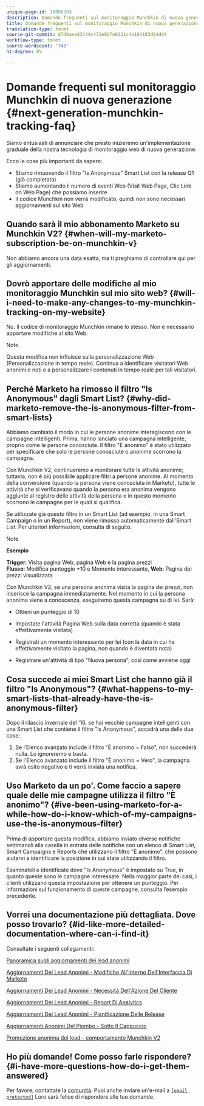 ```yaml
---
unique-page-id: 10096583
description: Domande frequenti sul monitoraggio Munchkin di nuova generazione - Marketo Docs - Documentazione prodotto
title: Domande frequenti sul monitoraggio Munchkin di nuova generazione
translation-type: tm+mt
source-git-commit: d7d6aee63144c472e02fe0221c4a164183d04dd4
workflow-type: tm+mt
source-wordcount: '743'
ht-degree: 0%

---
```



# Domande frequenti sul monitoraggio Munchkin di nuova generazione {#next-generation-munchkin-tracking-faq}

Siamo entusiasti di annunciare che presto inizieremo un&#39;implementazione graduale della nostra tecnologia di monitoraggio web di nuova generazione.

Ecco le cose più importanti da sapere:

* Stiamo rimuovendo il filtro &quot;Is Anonymous&quot; Smart List con la release Q1 (già completata)
* Stiamo aumentando il numero di eventi Web (Visit Web Page, Clic Link on Web Page) che possiamo inserire
* Il codice Munchkin non verrà modificato, quindi non sono necessari aggiornamenti sul sito Web

## Quando sarà il mio abbonamento Marketo su Munchkin V2? {#when-will-my-marketo-subscription-be-on-munchkin-v}

Non abbiamo ancora una data esatta, ma ti preghiamo di controllare qui per gli aggiornamenti.

## Dovrò apportare delle modifiche al mio monitoraggio Munchkin sul mio sito web? {#will-i-need-to-make-any-changes-to-my-munchkin-tracking-on-my-website}

No. Il codice di monitoraggio Munchkin rimane lo stesso. Non è necessario apportare modifiche al sito Web.

>[!NOTE]
>
>Questa modifica non influisce sulla personalizzazione Web (Personalizzazione in tempo reale). Continua a identificare visitatori Web anonimi e noti e a personalizzare i contenuti in tempo reale per tali visitatori.

## Perché Marketo ha rimosso il filtro &quot;Is Anonymous&quot; dagli Smart List? {#why-did-marketo-remove-the-is-anonymous-filter-from-smart-lists}

Abbiamo cambiato il modo in cui le persone anonime interagiscono con le campagne intelligenti. Prima, hanno lanciato una campagna intelligente, proprio come le persone conosciute. Il filtro &quot;È anonimo&quot; è stato utilizzato per specificare che solo le persone conosciute o anonime scorrono la campagna.

Con Munchkin V2, continueremo a monitorare tutte le attività anonime; tuttavia, non è più possibile applicare filtri a persone anonime. Al momento della conversione (quando la persona viene conosciuta in Marketo), tutte le attività che si verificavano quando la persona era anonima vengono aggiunte al registro delle attività della persona e in questo momento scorrono le campagne per le quali si qualifica.

Se utilizzate già questo filtro in un Smart List (ad esempio, in una Smart Campaign o in un Report), non viene rimosso automaticamente dall&#39;Smart List. Per ulteriori informazioni, consulta di seguito.

>[!NOTE]
>
>**Esempio**
>
>**Trigger**: Visita pagina Web, pagina Web è la pagina prezzi\
>**Flusso**: Modifica punteggio +10 e Momento interessante, **Web**: Pagina dei prezzi visualizzata
>
>Con Munchkin V2, se una persona anonima visita la pagina dei prezzi, non inserisce la campagna immediatamente. Nel momento in cui la persona anonima viene a conoscenza, eseguiremo questa campagna su di lei. Sarà:
>
>* Ottieni un punteggio di 10
   >
   >
* Impostate l&#39;attività Pagina Web sulla data corretta (quando è stata effettivamente visitata)
   >
   >
* Registrati un momento interessante per lei (con la data in cui ha effettivamente visitato la pagina, non quando è diventata nota)
   >
   >
* Registrare un&#39;attività di tipo &quot;Nuova persona&quot;, così come avviene oggi

>



## Cosa succede ai miei Smart List che hanno già il filtro &quot;Is Anonymous&quot;? {#what-happens-to-my-smart-lists-that-already-have-the-is-anonymous-filter}

Dopo il rilascio invernale del &#39;16, se hai vecchie campagne intelligenti con una Smart List che contiene il filtro &quot;Is Anonymous&quot;, accadrà una delle due cose:

1. Se l’Elenco avanzato include il filtro &quot;È anonimo = Falso&quot;, non succederà nulla. Lo ignoreremo e basta.
1. Se l&#39;Elenco avanzato include il filtro &quot;È anonimo = Vero&quot;, la campagna avrà esito negativo e ti verrà inviata una notifica.

## Uso Marketo da un po&#39;. Come faccio a sapere quale delle mie campagne utilizza il filtro &quot;È anonimo&quot;? {#ive-been-using-marketo-for-a-while-how-do-i-know-which-of-my-campaigns-use-the-is-anonymous-filter}

Prima di apportare questa modifica, abbiamo inviato diverse notifiche settimanali alla casella in entrata delle notifiche con un elenco di Smart List, Smart Campaigns e Reports che utilizzano il filtro &quot;È anonimo&quot;. che possono aiutarvi a identificare la posizione in cui state utilizzando il filtro.

Esaminateli e identificate dove &quot;Is Anonymous&quot; è impostato su True, in quanto queste sono le campagne interessate. Nella maggior parte dei casi, i clienti utilizzano questa impostazione per ottenere un punteggio. Per informazioni sul funzionamento di queste campagne, consulta l’esempio precedente.

## Vorrei una documentazione più dettagliata. Dove posso trovarlo? {#id-like-more-detailed-documentation-where-can-i-find-it}

Consultate i seguenti collegamenti:

[Panoramica sugli aggiornamenti dei lead anonimi](https://nation.marketo.com/docs/DOC-2937)

[Aggiornamenti Dei Lead Anonimi - Modifiche All&#39;Interno Dell&#39;Interfaccia Di Marketo](https://nation.marketo.com/docs/DOC-2938)

[Aggiornamenti Dei Lead Anonimi - Necessità Dell&#39;Azione Del Cliente](https://nation.marketo.com/docs/DOC-2939)

[Aggiornamenti Dei Lead Anonimi - Report Di Analytics](https://nation.marketo.com/docs/DOC-2940)

[Aggiornamenti Dei Lead Anonimi - Pianificazione Delle Release](https://nation.marketo.com/docs/DOC-2961)

[Aggiornamenti Anonimi Del Piombo - Sotto Il Cappuccio](https://nation.marketo.com/docs/DOC-2962)

[Promozione anonima del lead - comportamento Munchkin V2](https://nation.marketo.com/docs/DOC-2963)

## Ho più domande! Come posso farle rispondere? {#i-have-more-questions-how-do-i-get-them-answered}

Per favore, contattate la [comunità](https://nation.marketo.com/welcome). Puoi anche inviare un&#39;e-mail a [`[email protected]`](http://docs.marketo.com/cdn-cgi/l/email-protection#4c3f393c3c233e380c212d3e27293823622f232162) Loro sarà felice di rispondere alle tue domande.
